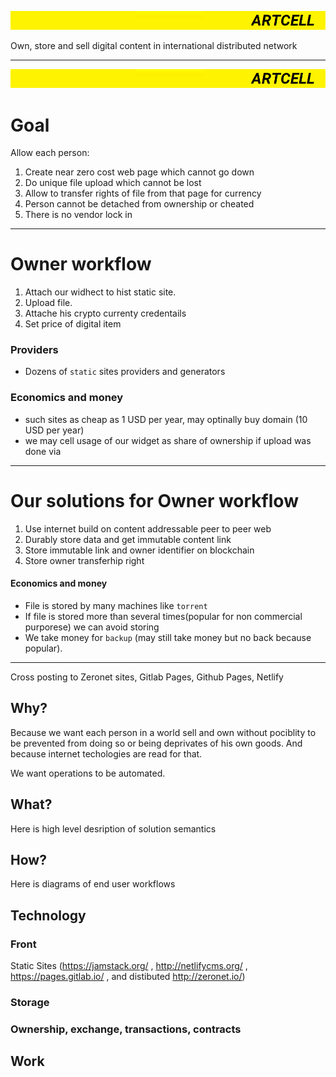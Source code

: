 
![header](header.png)


Own, store and sell digital content in international distributed network


---
![header](header.png)
# Goal

Allow each person:

1. Create near zero cost web page which cannot go down
2. Do unique file upload which cannot be lost
3. Allow to transfer rights of file from that page for currency
4. Person cannot be detached from ownership or cheated
5. There is no vendor lock in


---

# Owner workflow

1. Attach our widhect to hist static site.
2. Upload file.
3. Attache his crypto currenty credentails
4. Set price of digital item

### Providers
- Dozens of `static` sites providers and generators

### Economics and money
- such sites as cheap as 1 USD per year, may optinally buy domain (10 USD per year)
- we may cell usage of our widget as share of ownership if upload was done via

---

# Our solutions for Owner workflow

1. Use internet build on content addressable peer to peer web
2. Durably store data and get immutable content link 
3. Store immutable link and owner identifier on blockchain
4. Store owner transferhip right

#### Economics and money
- File is stored by many machines like `torrent`
- If file is stored more than several times(popular for non commercial purporese) we can avoid storing
- We take money for `backup` (may still take money but no back because popular).

---

Cross posting to Zeronet sites, Gitlab Pages, Github Pages, Netlify 



## Why?

Because we want each person in a world sell and own without pociblity to be prevented from doing so or being deprivates of his own goods. And because internet techologies are read for that.

We want operations to be automated.

## What?

Here is high level desription of solution semantics

## How?

Here is diagrams of end user workflows


## Technology


### Front

Static Sites (https://jamstack.org/ , http://netlifycms.org/ , https://pages.gitlab.io/ , and distibuted http://zeronet.io/)

### Storage




### Ownership, exchange, transactions, contracts



## Work

